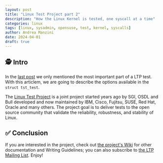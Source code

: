 ```yaml
---
layout: post
title: "Linux Test Project part 2"
description: "How the Linux Kernel is tested, one syscall at a time"
categories: linux
tags: [linux, sysadmin, opensuse, test, kernel, syscalls]
author: Andrea Manzini
date: 2024-04-01
draft: true
---
```


## 🕵️ Intro

In the [last post](https://ilmanzo.github.io/post/first_steps_of_ltp_linux_test_project/) we only mentioned the most important part of a LTP test. With this articlem, we are going to describe the options available in the `struct tst_test`.

The [Linux Test Project](https://github.com/linux-test-project/ltp) is a joint project started  years ago by SGI, OSDL and Bull developed and now maintained by IBM, Cisco, Fujitsu, SUSE, Red Hat, Oracle and many others. The project goal is to deliver tests to the open source community that validate the reliability, robustness, and stability of Linux. 



## ✅ Conclusion

If you are interested in the project, check out [the project's Wiki](https://github.com/linux-test-project/ltp/wiki) for other documentation and Writing Guidelines; you can also subscribe to [the LTP Mailing List](https://lists.linux.it/listinfo/ltp). Enjoy!


